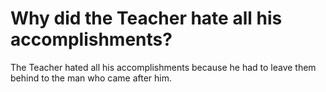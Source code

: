 # Why did the Teacher hate all his accomplishments?

The Teacher hated all his accomplishments because he had to leave them behind to the man who came after him.
